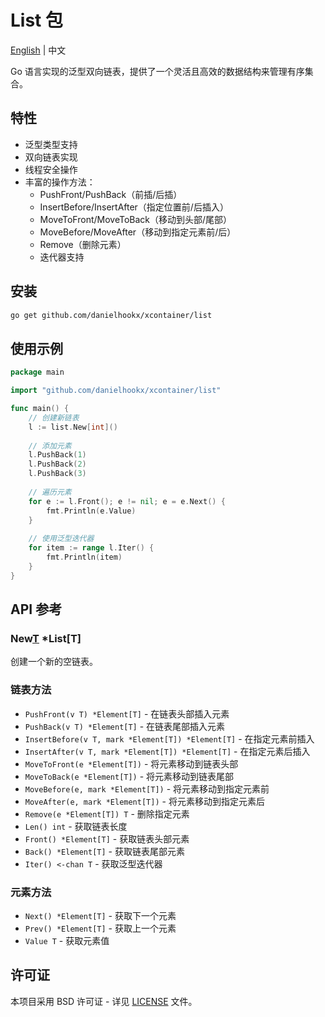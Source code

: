 # List 包

[English](README.md) | 中文

Go 语言实现的泛型双向链表，提供了一个灵活且高效的数据结构来管理有序集合。

## 特性

- 泛型类型支持
- 双向链表实现
- 线程安全操作
- 丰富的操作方法：
  - PushFront/PushBack（前插/后插）
  - InsertBefore/InsertAfter（指定位置前/后插入）
  - MoveToFront/MoveToBack（移动到头部/尾部）
  - MoveBefore/MoveAfter（移动到指定元素前/后）
  - Remove（删除元素）
  - 迭代器支持

## 安装

```bash
go get github.com/danielhookx/xcontainer/list
```

## 使用示例

```go
package main

import "github.com/danielhookx/xcontainer/list"

func main() {
    // 创建新链表
    l := list.New[int]()
    
    // 添加元素
    l.PushBack(1)
    l.PushBack(2)
    l.PushBack(3)
    
    // 遍历元素
    for e := l.Front(); e != nil; e = e.Next() {
        fmt.Println(e.Value)
    }
    
    // 使用泛型迭代器
    for item := range l.Iter() {
        fmt.Println(item)
    }
}
```

## API 参考

### New[T]() *List[T]
创建一个新的空链表。

### 链表方法
- `PushFront(v T) *Element[T]` - 在链表头部插入元素
- `PushBack(v T) *Element[T]` - 在链表尾部插入元素
- `InsertBefore(v T, mark *Element[T]) *Element[T]` - 在指定元素前插入
- `InsertAfter(v T, mark *Element[T]) *Element[T]` - 在指定元素后插入
- `MoveToFront(e *Element[T])` - 将元素移动到链表头部
- `MoveToBack(e *Element[T])` - 将元素移动到链表尾部
- `MoveBefore(e, mark *Element[T])` - 将元素移动到指定元素前
- `MoveAfter(e, mark *Element[T])` - 将元素移动到指定元素后
- `Remove(e *Element[T]) T` - 删除指定元素
- `Len() int` - 获取链表长度
- `Front() *Element[T]` - 获取链表头部元素
- `Back() *Element[T]` - 获取链表尾部元素
- `Iter() <-chan T` - 获取泛型迭代器

### 元素方法
- `Next() *Element[T]` - 获取下一个元素
- `Prev() *Element[T]` - 获取上一个元素
- `Value T` - 获取元素值

## 许可证

本项目采用 BSD 许可证 - 详见 [LICENSE](LICENSE) 文件。 